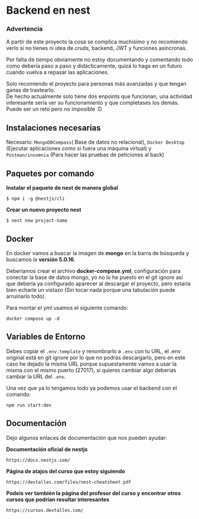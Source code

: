 # Backend en nest

### Advertencia
A partir de este proyecto la cosa se complica muchísimo y no recomiendo verlo si no tienes ni idea de cruds, backend, JWT y funciones asíncronas.  
  
Por falta de tiempo obviamente no estoy documentando y comentando todo como debería paso a paso y didácticamente, quizá lo haga en un futuro cuando vuelva a repasar las aplicaciones.  
  

Solo recomiendo el proyecto para personas más avanzadas y que tengan ganas de trastearlo.  
De hecho actualmente solo tiene dos enpoints que funcionan, una actividad interesante sería ver su funcionamiento y que completases los demás. Puede ser un reto pero no imposible :D

## Instalaciones necesarias
Necesario: `MongoDBCompass`( Base de datos no relacional),
`Docker Desktop` (Ejecutar aplicaciones como si fuera una máquina virtual)
y `Postman/insomnia` (Para hacer las pruebas de peticiones al back)


## Paquetes por comando

**Instalar el paquete de nest de manera global**  
```
$ npm i -g @nestjs/cli  
```  

**Crear un nuevo proyecto nest**  

```
$ nest new project-name  
```
## Docker  

En docker vamos a buscar la imagen de **mongo** en la barra de búsqueda y buscamos la **versión 5.0.16**.  
  
  Deberíamos crear el archivo **docker-compose.yml**, configuración para conectar la base de datos mongo, yo no lo he puesto en el git ignore así que debería ya configurado aparecer al descargar el proyecto, pero estaría bien echarle un vistazo (Sin tocar nada porque una tabulación puede arruinarlo todo).  
    

  Para montar el yml usamos el siguiente comando:
```
docker compose up -d
```
## Variables de Entorno
Debes copiar el `.env.template` y renombrarlo a `.env` con tu URL, el .env original está en git ignore por lo que no podrás descargarlo, pero en este caso he dejado la misma URL porque supuestamente vamos a usar la misma con el mismo puerto (27017), si quieres cambiar algo deberías cambiar la URL del `.env`.  
  
Una vez que ya lo tengamos todo ya podemos usar el backend con el comando:  
```
npm run start:dev
```

## Documentación
Dejo algunos enlaces de documentación que nos pueden ayudar:  

**Documentación oficial de nestjs**
```
https://docs.nestjs.com/
```
**Página de atajos del curso que estoy siguiendo**
```
https://devtalles.com/files/nest-cheatsheet.pdf
```

**Podeis ver también la página del profesor del curso y encontrar otros cursos que podrían resultar interesantes**
```
https://cursos.devtalles.com/
```
